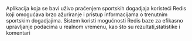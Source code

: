 Aplikacija koja se bavi uživo praćenjem sportskih dogadjaja koristeći Redis koji omogućava
brzo ažuriranje i pristup informacijama o trenutnim sportskim dogadjajima. Sistem koristi
mogućnosti Redis baze za efikasno upravljanje podacima u realnom vremenu, kao što su
rezultati,statistike i komentari


